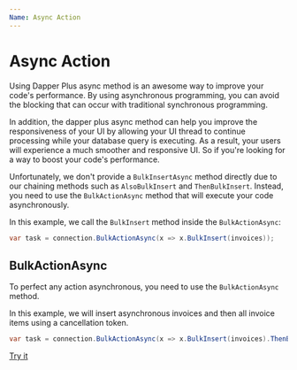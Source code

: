```yaml
---
Name: Async Action
---
```


# Async Action

Using Dapper Plus async method is an awesome way to improve your code's performance. By using asynchronous programming, you can avoid the blocking that can occur with traditional synchronous programming.

In addition, the dapper plus async method can help you improve the responsiveness of your UI by allowing your UI thread to continue processing while your database query is executing. As a result, your users will experience a much smoother and responsive UI. So if you're looking for a way to boost your code's performance.

Unfortunately, we don't provide a `BulkInsertAsync` method directly due to our chaining methods such as `AlsoBulkInsert` and `ThenBulkInsert`. Instead, you need to use the `BulkActionAsync` method that will execute your code asynchronously.

In this example, we call the `BulkInsert` method inside the `BulkActionAsync`:

```csharp
var task = connection.BulkActionAsync(x => x.BulkInsert(invoices));
```


## BulkActionAsync

To perfect any action asynchronous, you need to use the `BulkActionAsync` method.

In this example, we will insert asynchronous invoices and then all invoice items using a cancellation token.

```csharp
var task = connection.BulkActionAsync(x => x.BulkInsert(invoices).ThenBulkInsert(y => y.InvoiceItems), cancellationToken);
```

[Try it](https://dotnetfiddle.net/KR3qaX)